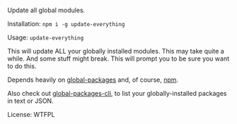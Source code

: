 Update all global modules.

Installation: `npm i -g update-everything`

Usage: `update-everything`

This will update ALL your globally installed modules.
This may take quite a while. And some stuff might break.
This will prompt you to be sure you want to do this.

Depends heavily on [global-packages](https://github.com/zeit/global-packages)
and, of course, [npm](https://npmjs.com).

Also check out [global-packages-cli](https://npmjs.com/package/global-packages-cli),
to list your globally-installed packages in text or JSON.

License: WTFPL
